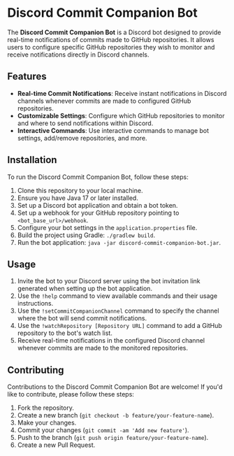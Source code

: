 # Discord Commit Companion Bot

The **Discord Commit Companion Bot** is a Discord bot designed to provide real-time notifications of commits made to GitHub repositories. It allows users to configure specific GitHub repositories they wish to monitor and receive notifications directly in Discord channels.

## Features

- **Real-time Commit Notifications**: Receive instant notifications in Discord channels whenever commits are made to configured GitHub repositories.
- **Customizable Settings**: Configure which GitHub repositories to monitor and where to send notifications within Discord.
- **Interactive Commands**: Use interactive commands to manage bot settings, add/remove repositories, and more.

## Installation

To run the Discord Commit Companion Bot, follow these steps:

1. Clone this repository to your local machine.
2. Ensure you have Java 17 or later installed.
3. Set up a Discord bot application and obtain a bot token.
4. Set up a webhook for your GitHub repository pointing to `<bot_base_url>/webhook`.
5. Configure your bot settings in the `application.properties` file.
6. Build the project using Gradle: `./gradlew build`.
7. Run the bot application: `java -jar discord-commit-companion-bot.jar`.

## Usage

1. Invite the bot to your Discord server using the bot invitation link generated when setting up the bot application.
2. Use the `!help` command to view available commands and their usage instructions.
3. Use the `!setCommitCompanionChannel` command to specify the channel where the bot will send commit notifications.
4. Use the `!watchRepository [Repository URL]` command to add a GitHub repository to the bot's watch list.
5. Receive real-time notifications in the configured Discord channel whenever commits are made to the monitored repositories.

## Contributing

Contributions to the Discord Commit Companion Bot are welcome! If you'd like to contribute, please follow these steps:

1. Fork the repository.
2. Create a new branch (`git checkout -b feature/your-feature-name`).
3. Make your changes.
4. Commit your changes (`git commit -am 'Add new feature'`).
5. Push to the branch (`git push origin feature/your-feature-name`).
6. Create a new Pull Request.
